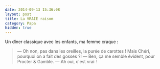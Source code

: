 ```yaml
---
date: 2014-09-13 15:36:08
layout: post
title: La VRAIE raison
category: Papa
hidden: true
---
```


Un dîner classique avec les enfants, ma femme craque :

> — Oh non, pas dans les oreilles, la purée de carottes ! Mais Chéri, pourquoi on a fait des gosses ?!
> — Ben, ça me semble évident, pour Procter & Gamble.
> — Ah oui, c'est vrai !

